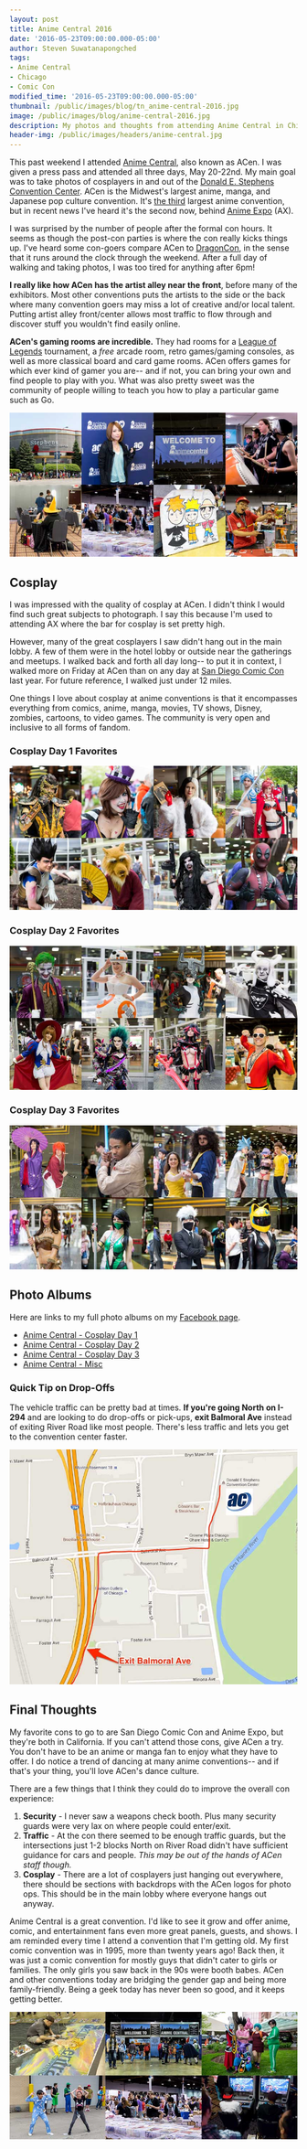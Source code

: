 ```yaml
---
layout: post
title: Anime Central 2016
date: '2016-05-23T09:00:00.000-05:00'
author: Steven Suwatanapongched
tags:
- Anime Central
- Chicago
- Comic Con
modified_time: '2016-05-23T09:00:00.000-05:00'
thumbnail: /public/images/blog/tn_anime-central-2016.jpg
image: /public/images/blog/anime-central-2016.jpg
description: My photos and thoughts from attending Anime Central in Chicago.
header-img: /public/images/headers/anime-central.jpg
---
```


This past weekend I attended [Anime Central](http://www.acen.org), also known as ACen. I was given a press pass and attended all three days, May 20-22nd. My main goal was to take photos of cosplayers in and out of the [Donald E. Stephens Convention Center](http://www.rosemont.com/desconvention/). ACen is the Midwest's largest anime, manga, and Japanese pop culture convention. It's [the third](http://animecons.com/articles/article.shtml/1484/Ten_Largest_North_American_Anime_Conventions_of_2015) largest anime convention, but in recent news I've heard it's the second now, behind [Anime Expo](http://www.anime-expo.org/) (AX).

I was surprised by the number of people after the formal con hours. It seems as though the post-con parties is where the con really kicks things up. I've heard some con-goers compare ACen to [DragonCon](http://www.dragoncon.org/), in the sense that it runs around the clock through the weekend. After a full day of walking and taking photos, I was too tired for anything after 6pm!

**I really like how ACen has the artist alley near the front**, before many of the exhibitors. Most other conventions puts the artists to the side or the back where many convention goers may miss a lot of creative and/or local talent. Putting artist alley front/center allows most traffic to flow through and discover stuff you wouldn't find easily online.

**ACen's gaming rooms are incredible.** They had rooms for a [League of Legends](https://www.leagueoflegends.com) tournament, a *free* arcade room, retro games/gaming consoles, as well as more classical board and card game rooms. ACen offers games for which ever kind of gamer you are-- and if not, you can bring your own and find people to play with you. What was also pretty sweet was the community of people willing to teach you how to play a particular game such as Go.

![Anime Central - Misc](/public/images/blog/2016-anime-central-misc.jpg)

## Cosplay

I was impressed with the quality of cosplay at ACen. I didn't think I would find such great subjects to photograph. I say this because I'm used to attending AX where the bar for cosplay is set pretty high.

However, many of the great cosplayers I saw didn't hang out in the main lobby. A few of them were in the hotel lobby or outside near the gatherings and meetups. I walked back and forth all day long-- to put it in context, I walked more on Friday at ACen than on any day at [San Diego Comic Con](http://www.comic-con.org/cci) last year. For future reference, I walked just under 12 miles.

One things I love about cosplay at anime conventions is that it encompasses everything from comics, anime, manga, movies, TV shows, Disney, zombies, cartoons, to video games. The community is very open and inclusive to all forms of fandom.

### Cosplay Day 1 Favorites

![Anime Central - Cosplay Day 1](/public/images/blog/2016-anime-central-cosplay-day-1.jpg)

### Cosplay Day 2 Favorites

![Anime Central - Cosplay Day 2](/public/images/blog/2016-anime-central-cosplay-day-2.jpg)

### Cosplay Day 3 Favorites
![Anime Central - Cosplay Day 3](/public/images/blog/2016-anime-central-cosplay-day-3.jpg)

## Photo Albums

Here are links to my full photo albums on my [Facebook page](https://www.facebook.com/sunpechphotography).

* [Anime Central - Cosplay Day 1](https://www.facebook.com/media/set/?set=a.1087764491288574.1073741907.408588035872893&type=3)
* [Anime Central - Cosplay Day 2](https://www.facebook.com/media/set/?set=a.1087767197954970.1073741908.408588035872893&type=3)
* [Anime Central - Cosplay Day 3](https://www.facebook.com/media/set/?set=a.1087771744621182.1073741909.408588035872893&type=3)
* [Anime Central - Misc](https://www.facebook.com/media/set/?set=a.1087760737955616.1073741906.408588035872893&type=3)

### Quick Tip on Drop-Offs

The vehicle traffic can be pretty bad at times. **If you're going North on I-294** and are looking to do drop-offs or pick-ups, **exit Balmoral Ave** instead of exiting River Road like most people. There's less traffic and lets you get to the convention center faster.

![Anime Central Drop Off](/public/images/blog/anime-central-map.jpg)

## Final Thoughts

My favorite cons to go to are San Diego Comic Con and Anime Expo, but they're both in California. If you can't attend those cons, give ACen a try. You don't have to be an anime or manga fan to enjoy what they have to offer. I do notice a trend of dancing at many anime conventions-- and if that's your thing, you'll love ACen's dance culture.

There are a few things that I think they could do to improve the overall con experience:

1. **Security** - I never saw a weapons check booth. Plus many security guards were very lax on where people could enter/exit.
2. **Traffic** - At the con there seemed to be enough traffic guards, but the intersections just 1-2 blocks North on River Road didn't have sufficient guidance for cars and people. *This may be out of the hands of ACen staff though.*
3. **Cosplay** - There are a lot of cosplayers just hanging out everywhere, there should be sections with backdrops with the ACen logos for photo ops. This should be in the main lobby where everyone hangs out anyway.

Anime Central is a great convention. I'd like to see it grow and offer anime, comic, and entertainment fans even more great panels, guests, and shows. I am reminded every time I attend a convention that I'm getting old. My first comic convention was in 1995, more than twenty years ago! Back then, it was just a comic convention for mostly guys that didn't cater to girls or families. The only girls you saw back in the 90s were booth babes. ACen and other conventions today are bridging the gender gap and being more family-friendly. Being a geek today has never been so good, and it keeps getting better.

![Anime Central 2016](/public/images/blog/anime-central-2016.jpg)
